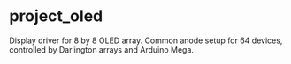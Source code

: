 # project_oled
Display driver for 8 by 8 OLED array. Common anode setup for 64 devices, controlled by Darlington arrays and Arduino Mega.
